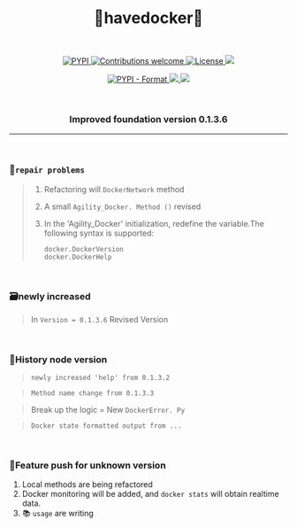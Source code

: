 <p>
	<h1 align="center">🐍havedocker🐋</h1>
</p>

<br>

<p align="center">
    <a href="https://pypi.org/project/havedocker/">
        <img src="https://img.shields.io/pypi/v/havedocker.svg?color=blue" alt="PYPI">
    </a>
     <a href="https://pypi.org/project/havedocker/">
        <img src="https://img.shields.io/pypi/pyversions/havedocker.svg?color=red" alt="Contributions welcome">
    </a>
    <a href="https://opensource.org/licenses/MIT">
        <img src="https://img.shields.io/badge/License-MIT-brightgreen.svg" alt="License">
    </a>
    <a href="https://chocolatey.org/">
        <img src="https://img.shields.io/badge/ChocoLatey-0.10.11-blueviolet.svg">
    </a>
</p>

<p align="center">
	<a href="https://pypi.org/project/havedocker/">
    	<img src="https://img.shields.io/pypi/format/havedocker.svg?color=orange" alt="PYPI - Format">
    </a>
    <a href="https://www.docker.com/">
    	<img src="https://img.shields.io/badge/docker-18.09.2-ff69b4.svg">
    </a>
    <a href="https://cmder.net/">
    	<img src="https://img.shields.io/badge/ConEmu-180626-yellow.svg">
    </a>    
</p>

<br>

<p> 
	<h3 align="center">Improved foundation version 0.1.3.6</h3>    
</p>



<hr><br>



### 🤔`repair problems` 

> 1. Refactoring will ` DockerNetwork ` method
>
> 2. A small ` Agility_Docker. Method () ` revised
>
> 3. In the 'Agility_Docker' initialization, redefine the variable.The following syntax is supported:
>
>    ```python3
>    docker.DockerVersion
>    docker.DockerHelp
>    ```
>

<br>

### 🗃️newly increased

> In ` Version = 0.1.3.6 ` Revised Version

<br>

### 📅History node version

> `newly increased 'help' from 0.1.3.2 `

> `Method name change from 0.1.3.3`

> Break up the logic = New ` DockerError. Py `

> `Docker state formatted output from ...`

<br>

### 🚧Feature push for unknown version

1. Local methods are being refactored
2. Docker monitoring will be added, and `docker stats` will obtain realtime data.
3. 📚 ` usage ` are writing

